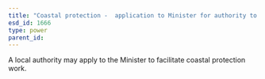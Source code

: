 ```yaml
---
title: "Coastal protection -  application to Minister for authority to do work"
esd_id: 1666
type: power
parent_id:  
---
```


A local authority may apply to the Minister to facilitate coastal protection work. 

